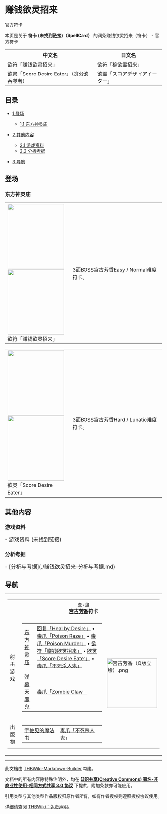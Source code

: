 # 赚钱欲灵招来

<!-- source html: G:\repos\THBWiki-Markdown-Builder\THBWikiMarkdown\Temp\main\3\31\ns0%3A%E8%B5%9A%E9%92%B1%E6%AC%B2%E7%81%B5%E6%8B%9B%E6%9D%A5.html -->

官方符卡

本页是关于 **符卡 (未找到链接)（SpellCard）** 的词条赚钱欲灵招来（符卡） - 官方符卡

<table>

<tbody><tr>
<th>中文名</th>
<th>日文名
</th></tr>
<tr>
<td>欲符「赚钱欲灵招来」</td>
<td>欲符「稼欲霊招来」
</td></tr>
<tr>
<td>欲灵「Score Desire Eater」（贪分欲吞噬者）</td>
<td>欲霊「スコアデザイアイーター」
</td></tr></tbody></table>


## 目录

- [1 登场](#登场)

  - [1.1 东方神灵庙](#东方神灵庙)



- [2 其他内容](#其他内容)

  - [2.1 游戏资料](#游戏资料)
  - [2.2 分析考据](#分析考据)



- [3 导航](#导航)




## 登场
### 东方神灵庙

<table>

<tbody><tr>
<td><div class="noclear thumb tleft" style="width: 192px;">
<div class="thumbinner">
<div style="margin: 1px; width: 182px">
<div class="thumbimage"><a href="./文件-欲符「赚钱欲灵招来」（神灵庙）-1.png.md" class="image"><img alt="" src="https://upload.thwiki.cc/thumb/a/a5/%E6%AC%B2%E7%AC%A6%E3%80%8C%E8%B5%9A%E9%92%B1%E6%AC%B2%E7%81%B5%E6%8B%9B%E6%9D%A5%E3%80%8D%EF%BC%88%E7%A5%9E%E7%81%B5%E5%BA%99%EF%BC%89-1.png/180px-%E6%AC%B2%E7%AC%A6%E3%80%8C%E8%B5%9A%E9%92%B1%E6%AC%B2%E7%81%B5%E6%8B%9B%E6%9D%A5%E3%80%8D%EF%BC%88%E7%A5%9E%E7%81%B5%E5%BA%99%EF%BC%89-1.png" decoding="async" loading="lazy" width="180" height="210" srcset="https://upload.thwiki.cc/thumb/a/a5/%E6%AC%B2%E7%AC%A6%E3%80%8C%E8%B5%9A%E9%92%B1%E6%AC%B2%E7%81%B5%E6%8B%9B%E6%9D%A5%E3%80%8D%EF%BC%88%E7%A5%9E%E7%81%B5%E5%BA%99%EF%BC%89-1.png/270px-%E6%AC%B2%E7%AC%A6%E3%80%8C%E8%B5%9A%E9%92%B1%E6%AC%B2%E7%81%B5%E6%8B%9B%E6%9D%A5%E3%80%8D%EF%BC%88%E7%A5%9E%E7%81%B5%E5%BA%99%EF%BC%89-1.png 1.5x, https://upload.thwiki.cc/thumb/a/a5/%E6%AC%B2%E7%AC%A6%E3%80%8C%E8%B5%9A%E9%92%B1%E6%AC%B2%E7%81%B5%E6%8B%9B%E6%9D%A5%E3%80%8D%EF%BC%88%E7%A5%9E%E7%81%B5%E5%BA%99%EF%BC%89-1.png/360px-%E6%AC%B2%E7%AC%A6%E3%80%8C%E8%B5%9A%E9%92%B1%E6%AC%B2%E7%81%B5%E6%8B%9B%E6%9D%A5%E3%80%8D%EF%BC%88%E7%A5%9E%E7%81%B5%E5%BA%99%EF%BC%89-1.png 2x" data-file-width="384" data-file-height="448"></a>
</div>
</div><div style="margin: 1px; width: 182px">
<div class="thumbimage"><a href="./文件-欲符「赚钱欲灵招来」（神灵庙）-2.png.md" class="image"><img alt="" src="https://upload.thwiki.cc/thumb/b/bd/%E6%AC%B2%E7%AC%A6%E3%80%8C%E8%B5%9A%E9%92%B1%E6%AC%B2%E7%81%B5%E6%8B%9B%E6%9D%A5%E3%80%8D%EF%BC%88%E7%A5%9E%E7%81%B5%E5%BA%99%EF%BC%89-2.png/180px-%E6%AC%B2%E7%AC%A6%E3%80%8C%E8%B5%9A%E9%92%B1%E6%AC%B2%E7%81%B5%E6%8B%9B%E6%9D%A5%E3%80%8D%EF%BC%88%E7%A5%9E%E7%81%B5%E5%BA%99%EF%BC%89-2.png" decoding="async" loading="lazy" width="180" height="210" srcset="https://upload.thwiki.cc/thumb/b/bd/%E6%AC%B2%E7%AC%A6%E3%80%8C%E8%B5%9A%E9%92%B1%E6%AC%B2%E7%81%B5%E6%8B%9B%E6%9D%A5%E3%80%8D%EF%BC%88%E7%A5%9E%E7%81%B5%E5%BA%99%EF%BC%89-2.png/270px-%E6%AC%B2%E7%AC%A6%E3%80%8C%E8%B5%9A%E9%92%B1%E6%AC%B2%E7%81%B5%E6%8B%9B%E6%9D%A5%E3%80%8D%EF%BC%88%E7%A5%9E%E7%81%B5%E5%BA%99%EF%BC%89-2.png 1.5x, https://upload.thwiki.cc/thumb/b/bd/%E6%AC%B2%E7%AC%A6%E3%80%8C%E8%B5%9A%E9%92%B1%E6%AC%B2%E7%81%B5%E6%8B%9B%E6%9D%A5%E3%80%8D%EF%BC%88%E7%A5%9E%E7%81%B5%E5%BA%99%EF%BC%89-2.png/360px-%E6%AC%B2%E7%AC%A6%E3%80%8C%E8%B5%9A%E9%92%B1%E6%AC%B2%E7%81%B5%E6%8B%9B%E6%9D%A5%E3%80%8D%EF%BC%88%E7%A5%9E%E7%81%B5%E5%BA%99%EF%BC%89-2.png 2x" data-file-width="384" data-file-height="448"></a>
</div>
</div><div class="thumbcaption" style="clear: left; text-align: left;">欲符「赚钱欲灵招来」
</div>
</div>
</div>
</td>
<td>
<p>3面BOSS宫古芳香Easy / Normal难度符卡。
</p>
</td></tr></tbody></table>




<table>

<tbody><tr>
<td><div class="noclear thumb tleft" style="width: 192px;">
<div class="thumbinner">
<div style="margin: 1px; width: 182px">
<div class="thumbimage"><a href="./文件-欲灵「Score_Desire_Eater」（神灵庙）-1.png.md" class="image"><img alt="" src="https://upload.thwiki.cc/thumb/1/1d/%E6%AC%B2%E7%81%B5%E3%80%8CScore_Desire_Eater%E3%80%8D%EF%BC%88%E7%A5%9E%E7%81%B5%E5%BA%99%EF%BC%89-1.png/180px-%E6%AC%B2%E7%81%B5%E3%80%8CScore_Desire_Eater%E3%80%8D%EF%BC%88%E7%A5%9E%E7%81%B5%E5%BA%99%EF%BC%89-1.png" decoding="async" loading="lazy" width="180" height="210" srcset="https://upload.thwiki.cc/thumb/1/1d/%E6%AC%B2%E7%81%B5%E3%80%8CScore_Desire_Eater%E3%80%8D%EF%BC%88%E7%A5%9E%E7%81%B5%E5%BA%99%EF%BC%89-1.png/270px-%E6%AC%B2%E7%81%B5%E3%80%8CScore_Desire_Eater%E3%80%8D%EF%BC%88%E7%A5%9E%E7%81%B5%E5%BA%99%EF%BC%89-1.png 1.5x, https://upload.thwiki.cc/thumb/1/1d/%E6%AC%B2%E7%81%B5%E3%80%8CScore_Desire_Eater%E3%80%8D%EF%BC%88%E7%A5%9E%E7%81%B5%E5%BA%99%EF%BC%89-1.png/360px-%E6%AC%B2%E7%81%B5%E3%80%8CScore_Desire_Eater%E3%80%8D%EF%BC%88%E7%A5%9E%E7%81%B5%E5%BA%99%EF%BC%89-1.png 2x" data-file-width="384" data-file-height="448"></a>
</div>
</div><div style="margin: 1px; width: 182px">
<div class="thumbimage"><a href="./文件-欲灵「Score_Desire_Eater」（神灵庙）-2.png.md" class="image"><img alt="" src="https://upload.thwiki.cc/thumb/6/61/%E6%AC%B2%E7%81%B5%E3%80%8CScore_Desire_Eater%E3%80%8D%EF%BC%88%E7%A5%9E%E7%81%B5%E5%BA%99%EF%BC%89-2.png/180px-%E6%AC%B2%E7%81%B5%E3%80%8CScore_Desire_Eater%E3%80%8D%EF%BC%88%E7%A5%9E%E7%81%B5%E5%BA%99%EF%BC%89-2.png" decoding="async" loading="lazy" width="180" height="210" srcset="https://upload.thwiki.cc/thumb/6/61/%E6%AC%B2%E7%81%B5%E3%80%8CScore_Desire_Eater%E3%80%8D%EF%BC%88%E7%A5%9E%E7%81%B5%E5%BA%99%EF%BC%89-2.png/270px-%E6%AC%B2%E7%81%B5%E3%80%8CScore_Desire_Eater%E3%80%8D%EF%BC%88%E7%A5%9E%E7%81%B5%E5%BA%99%EF%BC%89-2.png 1.5x, https://upload.thwiki.cc/thumb/6/61/%E6%AC%B2%E7%81%B5%E3%80%8CScore_Desire_Eater%E3%80%8D%EF%BC%88%E7%A5%9E%E7%81%B5%E5%BA%99%EF%BC%89-2.png/360px-%E6%AC%B2%E7%81%B5%E3%80%8CScore_Desire_Eater%E3%80%8D%EF%BC%88%E7%A5%9E%E7%81%B5%E5%BA%99%EF%BC%89-2.png 2x" data-file-width="384" data-file-height="448"></a>
</div>
</div><div class="thumbcaption" style="clear: left; text-align: left;">欲灵「Score Desire Eater」
</div>
</div>
</div>
</td>
<td>
<p>3面BOSS宫古芳香Hard / Lunatic难度符卡。
</p>
</td></tr></tbody></table>



## 其他内容
### 游戏资料
  
<big>
</big>  
<big>- 游戏资料 (未找到链接)
</big><big></big>  
<big></big>
  

### 分析考据
  
<big>
</big>  
<big>- [分析与考据](./赚钱欲灵招来-分析与考据.md)
</big><big></big>  
<big></big>
  

## 导航

<table><tbody><tr><td><table cellspacing="0" class="nowraplinks mw-collapsible mw-collapsed" style="width:100%;;;"><tbody><tr><th style=";" colspan="3" class="navbox-title"><div class="navbar"><div class="noprint plainlinksneverexpand" style="background-color:transparent; padding:0; font-weight:normal; font-size:80%; white-space:nowrap;"><a href="./模板-宫古芳香符卡导航.md" title="模板:宫古芳香符卡导航"><span style=";;border:none;" title="查看这个模板">查</span></a>&#160;<span style="font-size:80%;">•</span>&#160;<a href="/index.php?title=%E6%A8%A1%E6%9D%BF:%E5%AE%AB%E5%8F%A4%E8%8A%B3%E9%A6%99%E7%AC%A6%E5%8D%A1%E5%AF%BC%E8%88%AA&amp;action=edit"><span style=";;border:none;" title="您可以编辑这个模板。请在储存变更之前先预览">编</span></a></div></div><span><a href="./宫古芳香.md" title="宫古芳香">宫古芳香</a>符卡</span></th></tr><tr><td></td></tr><tr><td class="navbox-group" style=";;">射击游戏</td><td style=";;" class="navbox-list navbox-odd"><div></div><table cellspacing="0" class="nowraplinks navbox-subgroup" style="width:100%;;;;"><tbody><tr><td class="navbox-group" style=";;"><div><a href="./东方神灵庙.md" title="东方神灵庙">东方神灵庙</a></div></td><td style=";;" class="navbox-list navbox-odd"><div><a href="/%E5%9B%9E%E5%A4%8D%E3%80%8CHeal_by_Desire%E3%80%8D" class="mw-redirect" title="回复「Heal by Desire」">回复「Heal by Desire」</a> &#8226; <a href="/%E6%AF%92%E7%88%AA%E3%80%8CPoison_Raze%E3%80%8D" class="mw-redirect" title="毒爪「Poison Raze」">毒爪「Poison Raze」</a> &#8226; <a href="/%E6%AF%92%E7%88%AA%E3%80%8CPoison_Murder%E3%80%8D" class="mw-redirect" title="毒爪「Poison Murder」">毒爪「Poison Murder」</a> &#8226; <a href="/%E6%AC%B2%E7%AC%A6%E3%80%8C%E8%B5%9A%E9%92%B1%E6%AC%B2%E7%81%B5%E6%8B%9B%E6%9D%A5%E3%80%8D" class="mw-redirect" title="欲符「赚钱欲灵招来」">欲符「赚钱欲灵招来」</a> &#8226; <a href="/%E6%AC%B2%E7%81%B5%E3%80%8CScore_Desire_Eater%E3%80%8D" class="mw-redirect" title="欲灵「Score Desire Eater」">欲灵「Score Desire Eater」</a> &#8226; <a href="/%E6%AF%92%E7%88%AA%E3%80%8C%E4%B8%8D%E6%AD%BB%E6%9D%80%E4%BA%BA%E9%AC%BC%E3%80%8D" class="mw-redirect" title="毒爪「不死杀人鬼」">毒爪「不死杀人鬼」</a></div></td></tr><tr><td></td></tr><tr><td class="navbox-group" style=";;"><div><a href="./弹幕天邪鬼.md" title="弹幕天邪鬼">弹幕天邪鬼</a></div></td><td style=";;" class="navbox-list navbox-even"><div><a href="/%E6%AF%92%E7%88%AA%E3%80%8CZombie_Claw%E3%80%8D" class="mw-redirect" title="毒爪「Zombie Claw」">毒爪「Zombie Claw」</a></div></td></tr></tbody></table><div></div></td><td class="navbox-image" style="" rowspan="3"><a href="./文件-宫古芳香（Q版立绘）.png.md" class="image"><img alt="宫古芳香（Q版立绘）.png" src="https://upload.thwiki.cc/thumb/c/c7/%E5%AE%AB%E5%8F%A4%E8%8A%B3%E9%A6%99%EF%BC%88Q%E7%89%88%E7%AB%8B%E7%BB%98%EF%BC%89.png/160px-%E5%AE%AB%E5%8F%A4%E8%8A%B3%E9%A6%99%EF%BC%88Q%E7%89%88%E7%AB%8B%E7%BB%98%EF%BC%89.png" decoding="async" loading="lazy" width="160" height="160" srcset="https://upload.thwiki.cc/thumb/c/c7/%E5%AE%AB%E5%8F%A4%E8%8A%B3%E9%A6%99%EF%BC%88Q%E7%89%88%E7%AB%8B%E7%BB%98%EF%BC%89.png/240px-%E5%AE%AB%E5%8F%A4%E8%8A%B3%E9%A6%99%EF%BC%88Q%E7%89%88%E7%AB%8B%E7%BB%98%EF%BC%89.png 1.5x, https://upload.thwiki.cc/thumb/c/c7/%E5%AE%AB%E5%8F%A4%E8%8A%B3%E9%A6%99%EF%BC%88Q%E7%89%88%E7%AB%8B%E7%BB%98%EF%BC%89.png/320px-%E5%AE%AB%E5%8F%A4%E8%8A%B3%E9%A6%99%EF%BC%88Q%E7%89%88%E7%AB%8B%E7%BB%98%EF%BC%89.png 2x" data-file-width="500" data-file-height="500"></a></td></tr><tr><td></td></tr><tr><td class="navbox-group" style=";;">出版物</td><td style=";;" class="navbox-list navbox-even"><div></div><table cellspacing="0" class="nowraplinks navbox-subgroup" style="width:100%;;;;"><tbody><tr><td class="navbox-group" style=";;"><div><a href="/%E5%AE%87%E4%BD%90%E8%A7%81%E7%9A%84%E9%AD%94%E6%B3%95%E4%B9%A6" class="mw-redirect" title="宇佐见的魔法书">宇佐见的魔法书</a></div></td><td style=";;" class="navbox-list navbox-odd"><div><a href="/%E6%AF%92%E7%88%AA%E3%80%8C%E4%B8%8D%E6%AD%BB%E6%9D%80%E4%BA%BA%E9%AC%BC%E3%80%8D" class="mw-redirect" title="毒爪「不死杀人鬼」">毒爪「不死杀人鬼」</a></div></td></tr></tbody></table><div></div></td></tr></tbody></table></td></tr></tbody></table>






---

此文档由 [THBWiki-Markdown-Builder](https://github.com/Delsin-Yu/THBWiki-Markdown-Builder) 构建。

文档中的所有内容除特殊注明外，均在 [**知识共享(Creative Commons) 署名-非商业性使用-相同方式共享 3.0 协议**](https://creativecommons.org/licenses/by-sa/3.0/deed.zh-hans) 下提供，附加条款亦可能应用。

引用类型与其他类型作品版权归原作者所有，如有作者授权则遵照授权协议使用。

详细请查阅 [THBWiki：免责声明](https://thbwiki.cc/THBWiki:%E5%85%8D%E8%B4%A3%E5%A3%B0%E6%98%8E)。

